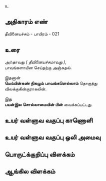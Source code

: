 உ


## அதிகாரம் எண்

தீவினையச்சம் - பாயிரம் - 021

## உரை

அஃதாவது _( தீவினையச்சமாவது )_,  
பாவங்களாயின செய்தற்கு அஞ்சுதல்.  

இதனான்  
**மெய்யின்கண் நிகழும் பாவங்களெல்லாம்** தொகுத்து  
விலக்குகின்றாராகலின்.  

இது  
**பயன்இல சொல்லாமையின் பின்** வைக்கப்பட்டது.

## உயர் வள்ளுவ வகுப்பு காணொளி


## உயர் வள்ளுவ வகுப்பு ஒலி அமைவு 


## பொருட்க்குறிப்பு விளக்கம்


## ஆங்கில விளக்கம்

